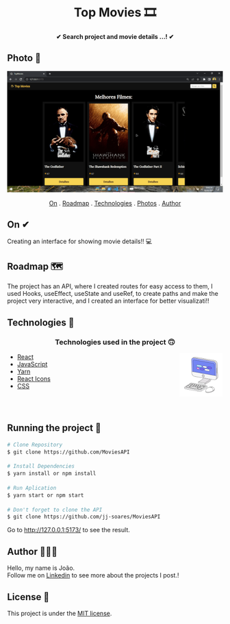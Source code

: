 <h1 align="center">
    Top Movies 🎞
</h1>

<h4 align="center">
  ✔ Search project and movie details ...! ✔
</h4>


## Photo 🎴
   <div align='center' >
   <img src="./src/assets/movie.gif">
  
   </div>
   
   
<p align="center">   
   <a href="#On">On</a> .
   <a href="#Roadmap">Roadmap</a> .
   <a href="#Technologies">Technologies</a> .
   <a href="#Photos">Photos</a> . 
   <a href="#Author">Author</a> 
   
 </p>



   
 ## On ✔
     
   <p>  Creating an interface for showing movie details!! 💻</p>
   
   
   
 ## Roadmap 🗺
   
   <p>The project has an API, where I created routes for easy access to them, 
   I used Hooks, useEffect, useState and useRef, to create paths and make the project very interactive, and I created an interface for better visualizati!!</p>
   
   
 ## Technologies 🚀
   
   <h3 align="center"> Technologies used in the project 🙃 </h3>
   
   <img src='./src/assets/computer1.gif' alt='gif-de-computador' align='right' width='20%'/>

- [React](https://pt-br.reactjs.org/)  
- [JavaScript](https://www.javascript.com/)
- [Yarn](https://yarnpkg.com/)  
- [React Icons](https://react-icons.github.io/react-icons/)
- [CSS](https://www.w3schools.com/css/)

 
<br>
<br>

## Running the project 🎢

```bash
# Clone Repository
$ git clone https://github.com/MoviesAPI

# Install Dependencies
$ yarn install or npm install

# Run Aplication
$ yarn start or npm start 

# Don't forget to clone the API
$ git clone https://github.com/jj-soares/MoviesAPI

```
Go to http://127.0.0.1:5173/ to see the result.

   
## Author 🙋🏾‍♂️
   <p> Hello, my name is João. <br> Follow me on <a href="https://www.linkedin.com/in/joaosoaressilva/" target="_blank">Linkedin</a> to see more about the projects I post.!</p>

## License 📝

This project is under the [MIT license](./LICENSE).

